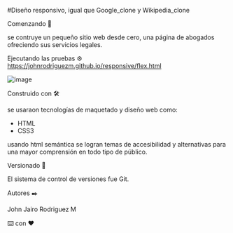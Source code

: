 #Diseño responsivo, igual que Google_clone y Wikipedia_clone

Comenzando 🚀

se contruye un pequeño sitio web desde cero, una página de abogados ofreciendo sus servicios legales.

Ejecutando las pruebas ⚙️ https://johnrodriguezm.github.io/responsive/flex.html

![image](https://user-images.githubusercontent.com/87795271/130886942-b1a26693-9773-48d3-b053-42db5f80cc13.png)

Construido con 🛠️

se usaraon tecnologías de maquetado y diseño web como:

- HTML
- CSS3

usando html semántica se logran temas de accesibilidad y alternativas para una mayor comprensión en todo tipo de público.

Versionado 📌

El sistema de control de versiones fue Git. 


Autores ✒️

John Jairo Rodriguez M

⌨️ con ❤️




